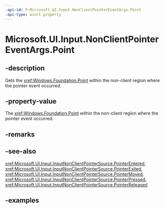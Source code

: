 ```yaml
---
-api-id: P:Microsoft.UI.Input.NonClientPointerEventArgs.Point
-api-type: winrt property
---
```


# Microsoft.UI.Input.NonClientPointerEventArgs.Point

<!--
public Windows.Foundation.Point Point { get; }
-->

## -description

Gets the <xref:Windows.Foundation.Point> within the non-client region where the pointer event occurred.

## -property-value

The <xref:Windows.Foundation.Point> within the non-client region where the pointer event occurred.

## -remarks

## -see-also

<xref:Microsoft.UI.Input.InputNonClientPointerSource.PointerEntered>, <xref:Microsoft.UI.Input.InputNonClientPointerSource.PointerExited>, <xref:Microsoft.UI.Input.InputNonClientPointerSource.PointerMoved>, <xref:Microsoft.UI.Input.InputNonClientPointerSource.PointerPressed>, <xref:Microsoft.UI.Input.InputNonClientPointerSource.PointerReleased>

## -examples
